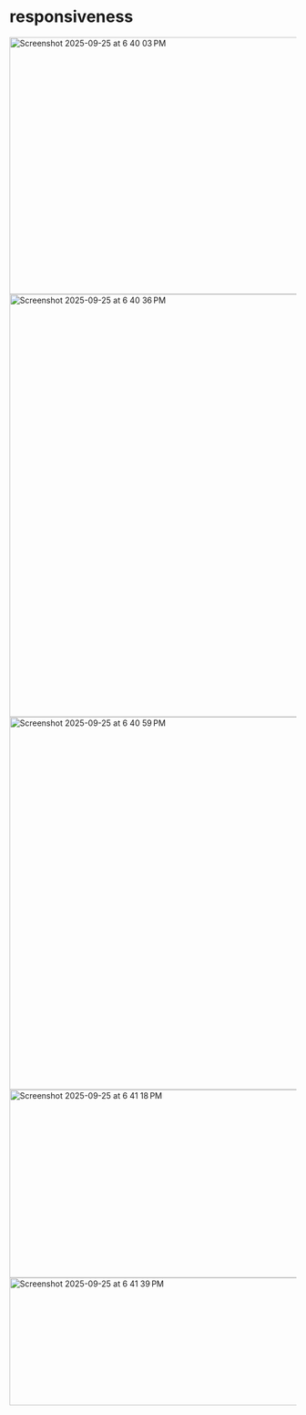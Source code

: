 # responsiveness

<img width="1088" height="451" alt="Screenshot 2025-09-25 at 6 40 03 PM" src="https://github.com/user-attachments/assets/625e99e3-57a8-4b42-b480-419b13a78670" />
<img width="687" height="742" alt="Screenshot 2025-09-25 at 6 40 36 PM" src="https://github.com/user-attachments/assets/7d879392-52bb-4e95-9d60-7f05e23e5bac" />
<img width="1381" height="654" alt="Screenshot 2025-09-25 at 6 40 59 PM" src="https://github.com/user-attachments/assets/0791f57d-b8c6-4786-9e09-0bc509a2e798" />
<img width="1381" height="330" alt="Screenshot 2025-09-25 at 6 41 18 PM" src="https://github.com/user-attachments/assets/5c246003-6314-45dc-b163-d0e524db5f21" />
<img width="1359" height="224" alt="Screenshot 2025-09-25 at 6 41 39 PM" src="https://github.com/user-attachments/assets/7041ec75-ed6b-442d-afb8-0ab0c24f7806" />
